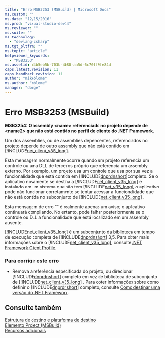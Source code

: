 ```yaml
---
title: "Erro MSB3253 (MSBuild) | Microsoft Docs"
ms.custom: ""
ms.date: "12/15/2016"
ms.prod: "visual-studio-dev14"
ms.reviewer: ""
ms.suite: ""
ms.technology: 
  - "devlang-csharp"
ms.tgt_pltfrm: ""
ms.topic: "article"
helpviewer_keywords: 
  - "MSB3253"
ms.assetid: d4b5eb5b-703b-4b80-aa5d-6c70ff9fe84d
caps.latest.revision: 11
caps.handback.revision: 11
author: "mikeblome"
ms.author: "mblome"
manager: "douge"
---
```

# Erro MSB3253 (MSBuild)
**MSB3254: O assembly \<name\> referenciado no projeto depende de \<name2\> que não está contido no perfil de cliente do .NET Framework.**  
  
 Um dos assemblies, ou de assemblies dependentes, referenciados no projeto depende de outro assembly que não está contido em [!INCLUDE[net_client_v35_long](../Token/net_client_v35_long_md.md)].  
  
 Esta mensagem normalmente ocorre quando um projeto referencia um controle ou uma DLL de terceiros próprio que referencia um assembly externo.  Por exemplo, um projeto usa um controle que usa por sua vez a funcionalidade que está contida em [!INCLUDE[dnprdnshort](../Token/dnprdnshort_md.md)]completo.  Se o aplicativo novamente se destina a [!INCLUDE[net_client_v35_long](../Token/net_client_v35_long_md.md)] e instalado em um sistema que não tem [!INCLUDE[net_v35_long](../misc/includes/net_v35_long_md.md)], o aplicativo pode não funcionar corretamente se tentar acessar a funcionalidade que não está contida no subconjunto de [!INCLUDE[net_client_v35_long](../Token/net_client_v35_long_md.md)] .  
  
 Esta mensagem de erro “” é realmente apenas um aviso; o aplicativo continuará compilando.  No entanto, pode falhar posteriormente se o controle ou DLL a funcionalidade que está localizado em um assembly ausente.  
  
 [!INCLUDE[net_client_v35_long](../Token/net_client_v35_long_md.md)] é um subconjunto da biblioteca em tempo de execução completa de [!INCLUDE[dnprdnshort](../Token/dnprdnshort_md.md)] 3,5.  Para obter mais informações sobre o [!INCLUDE[net_client_v35_long](../Token/net_client_v35_long_md.md)], consulte [.NET Framework Client Profile](../Topic/.NET%20Framework%20Client%20Profile.md).  
  
### Para corrigir este erro  
  
-   Remova a referência especificada do projeto, ou direcionar [!INCLUDE[dnprdnshort](../Token/dnprdnshort_md.md)] completo em vez de biblioteca de subconjunto de [!INCLUDE[net_client_v35_long](../Token/net_client_v35_long_md.md)] .  Para obter informações sobre como definir o [!INCLUDE[dnprdnshort](../Token/dnprdnshort_md.md)] completo, consulte [Como destinar uma versão do .NET Framework](../Topic/How%20to:%20Target%20a%20Version%20of%20the%20.NET%20Framework.md).  
  
## Consulte também  
 [Estrutura de destino e plataforma de destino](../Topic/MSBuild%20Target%20Framework%20and%20Target%20Platform.md)   
 [Elemento Project \(MSBuild\)](../Topic/Project%20Element%20\(MSBuild\).md)   
 [Recursos adicionais](../Topic/Additional%20MSBuild%20Resources.md)